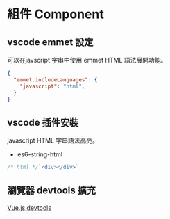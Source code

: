 # 組件 Component

## vscode emmet 設定

可以在javscript 字串中使用 emmet HTML 語法展開功能。

``` json
{
  "emmet.includeLanguages": {
    "javascript": "html",
  }
}
```

## vscode 插件安裝

javascript HTML 字串語法高亮。

- es6-string-html

```javascript
/* html */`<div></div>`

```

## 瀏覽器 devtools 擴充
[Vue.js devtools](https://chromewebstore.google.com/detail/vuejs-devtools/nhdogjmejiglipccpnnnanhbledajbpd)